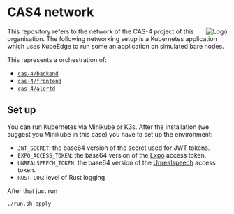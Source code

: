 # CAS4 network

<img src="https://avatars.githubusercontent.com/u/175958109?s=100&v=4" alt="Logo" align="right"/>

This repository refers to the network of the CAS-4 project of this organisation.
The following networking setup is a Kubernetes application which uses KubeEdge
to run some an application on simulated bare nodes.

This represents a orchestration of:

- [`cas-4/backend`](https://github.com/cas-4/backend)
- [`cas-4/frontend`](https://github.com/cas-4/frontend)
- [`cas-4/alertd`](https://github.com/cas-4/alertd)

## Set up

You can run Kubernetes via Minikube or K3s. After the installation (we suggest
you Minikube in this case) you have to set up the environment:

- `JWT_SECRET`: the base64 version of the secret used for JWT tokens.
- `EXPO_ACCESS_TOKEN`: the base64 version of the [Expo](https://expo.dev) access token.
- `UNREALSPEECH_TOKEN`: the base64 version of the [Unrealspeech](https://unrealspeech.com/) access token.
- `RUST_LOG`: level of Rust logging

After that just run

```sh
./run.sh apply
```
